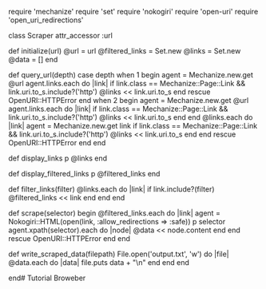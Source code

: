 require 'mechanize'
require 'set'
require 'nokogiri'
require 'open-uri'
require 'open_uri_redirections'

class Scraper
  attr_accessor :url

  def initialize(url)
    @url = url
    @filtered_links = Set.new
    @links = Set.new
    @data = []
  end

  def query_url(depth)
    case depth
    when 1
    begin
      agent = Mechanize.new.get @url
      agent.links.each do |link|
        if link.class == Mechanize::Page::Link && link.uri.to_s.include?('http')
	  @links << link.uri.to_s
	end
    rescue OpenURI::HTTPError
    end
    when 2
    begin
      agent = Mechanize.new.get @url
      agent.links.each do |link|
        if link.class == Mechanize::Page::Link && link.uri.to_s.include?('http')
	  @links << link.uri.to_s
	end
      end
      @links.each do |link|
        agent = Mechanize.new.get link
	if link.class == Mechanize::Page::Link && link.uri.to_s.include?('http')
	  @links << link.uri.to_s
	end
      end
      rescue OpenURI::HTTPError
    end
  end

  def display_links
    p @links
  end

  def display_filtered_links
    p @filtered_links
  end

  def filter_links(filter)
    @links.each do |link|
      if link.include?(filter)
        @filtered_links << link
      end
    end
  end

  def scrape(selector)
  begin
    @filtered_links.each do |link|
      agent = Nokogiri::HTML(open(link, :allow_redirections => :safe))
      p selector
      agent.xpath(selector).each do |node|
        @data << node.content
      end
    end
  rescue OpenURI::HTTPError
  end
  end

  def write_scraped_data(filepath)
    File.open('output.txt', 'w') do |file|
      @data.each do |data|
        file.puts data + "\n"
      end
    end
  end

end# Tutorial
Broweber
